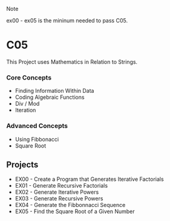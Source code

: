 > [!NOTE]
> ex00 - ex05 is the mininum needed to pass C05.

# C05

This Project uses Mathematics in Relation to Strings.

### Core Concepts 
- Finding Information Within Data
- Coding Algebraic Functions
- Div / Mod
- Iteration

### Advanced Concepts
- Using Fibbonacci
- Square Root

## Projects
- EX00 - Create a Program that Generates Iterative Factorials
- EX01 - Generate Recursive Factorials
- EX02 - Generate Iterative Powers
- EX03 - Generate Recursive Powers
- EX04 - Generate the Fibbonnacci Sequence
- EX05 - Find the Square Root of a Given Number
